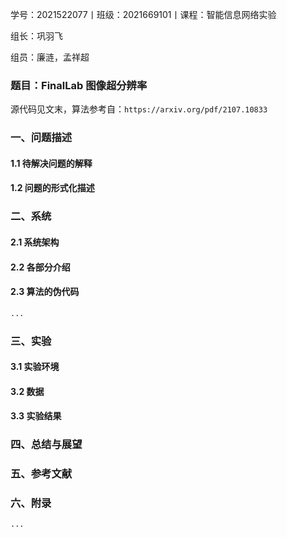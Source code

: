 学号：2021522077丨班级：2021669101丨课程：智能信息网络实验

组长：巩羽飞

组员：廉涟，孟祥超

### 题目：FinalLab 图像超分辨率

源代码见文末，算法参考自：`https://arxiv.org/pdf/2107.10833`

### 一、问题描述

#### 1.1 待解决问题的解释



#### 1.2 问题的形式化描述



### 二、系统

#### 2.1 系统架构



#### 2.2 各部分介绍



#### 2.3 算法的伪代码

```Python
...
```

### 三、实验

#### 3.1 实验环境



#### 3.2 数据



#### 3.3 实验结果



### 四、总结与展望



### 五、参考文献



### 六、附录

```Python
...
```

